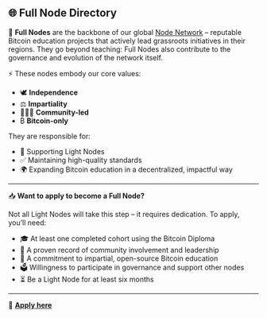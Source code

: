 ## 🌐 Full Node Directory

🧱 **Full Nodes** are the backbone of our global [Node Network](https://network.myfirstbitcoin.io/t/14-apply-to-join-the-node-network/41) – reputable Bitcoin education projects that actively lead grassroots initiatives in their regions. They go beyond teaching: Full Nodes also contribute to the governance and evolution of the network itself.

⚡ These nodes embody our core values:  
- 🕊️ **Independence**  
- ⚖️ **Impartiality**  
- 🧑‍🤝‍🧑 **Community-led**  
- ₿ **Bitcoin-only**

They are responsible for:  
- 🤝 Supporting Light Nodes  
- ✅ Maintaining high-quality standards  
- 🌍 Expanding Bitcoin education in a decentralized, impactful way

---

📥 **Want to apply to become a Full Node?**

Not all Light Nodes will take this step – it requires dedication. To apply, you’ll need:

- 🎓 At least one completed cohort using the Bitcoin Diploma  
- 🌱 A proven record of community involvement and leadership  
- 🧠 A commitment to impartial, open-source Bitcoin education  
- 🗳️ Willingness to participate in governance and support other nodes  
- ⏳ Be a Light Node for at least six months

---

🔗 [**Apply here**](https://network.myfirstbitcoin.io/t/14-apply-to-join-the-node-network/41)
